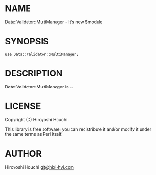 # NAME

Data::Validator::MultiManager - It's new $module

# SYNOPSIS

    use Data::Validator::MultiManager;

# DESCRIPTION

Data::Validator::MultiManager is ...

# LICENSE

Copyright (C) Hiroyoshi Houchi.

This library is free software; you can redistribute it and/or modify
it under the same terms as Perl itself.

# AUTHOR

Hiroyoshi Houchi <git@hixi-hyi.com>
